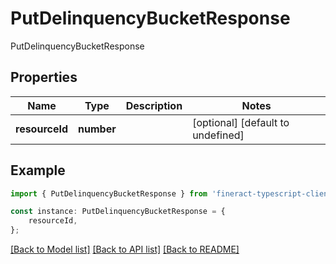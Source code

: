 # PutDelinquencyBucketResponse

PutDelinquencyBucketResponse

## Properties

Name | Type | Description | Notes
------------ | ------------- | ------------- | -------------
**resourceId** | **number** |  | [optional] [default to undefined]

## Example

```typescript
import { PutDelinquencyBucketResponse } from 'fineract-typescript-client';

const instance: PutDelinquencyBucketResponse = {
    resourceId,
};
```

[[Back to Model list]](../README.md#documentation-for-models) [[Back to API list]](../README.md#documentation-for-api-endpoints) [[Back to README]](../README.md)
